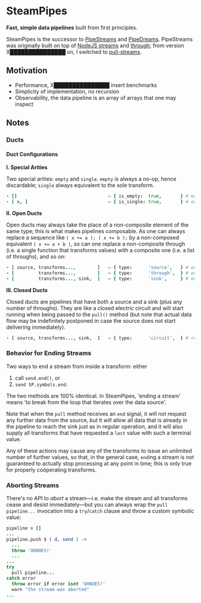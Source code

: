 

# SteamPipes

**Fast, simple data pipelines** built from first principles.

SteamPipes is the successor to [PipeStreams](https://github.com/loveencounterflow/pipestreams) and
[PipeDreams](https://github.com/loveencounterflow/pipedreams). PipeStreams was originally built on top of
[NodeJS streams](X███████████████) and [through](X███████████████); from version X███████████████ on, I
switched to [pull-streams](https://pull-stream.github.io).

## Motivation

* Performance, X███████████████ insert benchmarks
* Simplicity of implementation, no recursion
* Observability, the data pipeline is an array of arrays that one may inspect

## Notes

### Ducts


#### Duct Configurations

**I. Special Arities**

Two special arities: `empty` and `single`. `empty` is always a no-op, hence discardable; `single` always
equivalent to the sole transform.

```coffee
⋆ []                                  ⇨ { is_empty:  true,       } # equiv. to a no-op
⋆ [ x, ]                              ⇨ { is_single: true,       } # equiv. to its single member
```

**II. Open Ducts**

Open ducts may always take the place of a non-composite element of the same type; this is what makes
pipelines composable. As one can always replace a sequence like `( x += a ); ( x += b );` by a
non-composed equivalent `( x += a + b )`, so can one replace a non-composite through (i.e. a single
function that transforms values) with a composite one (i.e. a list of throughs), and so on:

```coffee
⋆ [ source, transforms...,        ]   ⇨ { type:      'source',   } # equiv. to a non-composite source
⋆ [         transforms...,        ]   ⇨ { type:      'through',  } # equiv. to a non-composite transform
⋆ [         transforms..., sink,  ]   ⇨ { type:      'sink',     } # equiv. to a non-composite sink
```

**III. Closed Ducts**

Closed ducts are pipelines that have both a source and a sink (plus any number of throughs). They are like a
closed electric circuit and will start running when being passed to the `pull()` method (but note that
actual data flow may be indefinitely postponed in case the source does not start delivering immediately).

```coffee
⋆ [ source, transforms..., sink,  ]   ⇨ { type:      'circuit',  } # ready to run
```

### Behavior for Ending Streams

Two ways to end a stream from inside a transform: either

1)  call `send.end()`, or
2)  `send SP.symbols.end`.

The two methods are 100% identical. In SteamPipes, 'ending a stream' means 'to break from the loop that
iterates over the data source'.

Note that when the `pull` method receives an `end` signal, it will not request any further data from the
source, *but* it *will* allow all data that is already in the pipeline to reach the sink just as in regular
operation, and it will also supply all transforms that have requested a `last` value with such a terminal
value.

Any of these actions may cause any of the transforms to issue an unlimited number of further values, so
that, in the general case, `end`ing a stream is not guaranteed to actually stop processing at any point in
time; this is only true for properly coöperating transforms.



### Aborting Streams

There's no API to *abort* a stream—i.e. make the stream and all transforms cease and desist immediately—but
you can always wrap the `pull pipeline...` invocation into a `try`/`catch` clause and throw a custom
symbolic value:

```coffee
pipeline = []
...
pipeline.push $ ( d, send ) ->
  ...
  throw 'OHNOES!'
  ...
...
try
  pull pipeline...
catch error
  throw error if error isnt 'OHNOES!'
  warn "the stream was aborted"
...
```
